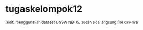 # tugaskelompok12

<small> (edit) menggunakan dataset UNSW NB-15, sudah ada langsung file csv-nya



